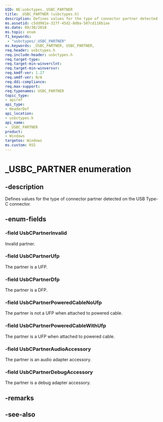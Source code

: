 ```yaml
---
UID: NE:usbctypes._USBC_PARTNER
title: _USBC_PARTNER (usbctypes.h)
description: Defines values for the type of connector partner detected on the USB Type-C connector.
ms.assetid: c5dd981e-327f-45d2-8d0a-507cd118b1ae
ms.date: 09/30/2018
ms.topic: enum
f1_keywords:
 - "usbctypes/_USBC_PARTNER"
ms.keywords: _USBC_PARTNER, USBC_PARTNER, 
req.header: usbctypes.h
req.include-header: usbctypes.h
req.target-type:
req.target-min-winverclnt:
req.target-min-winversvr:
req.kmdf-ver: 1.27
req.umdf-ver: N/A
req.ddi-compliance:
req.max-support:
req.typenames: USBC_PARTNER
topic_type: 
- apiref
api_type: 
- HeaderDef
api_location: 
- usbctypes.h
api_name: 
- _USBC_PARTNER
product:
- Windows
targetos: Windows
ms.custom: RS5
---
```


# _USBC_PARTNER enumeration

## -description
Defines values for the type of connector partner detected on the USB Type-C connector.


## -enum-fields

### -field UsbCPartnerInvalid 
Invalid partner.

### -field UsbCPartnerUfp 
The partner is a UFP.

### -field UsbCPartnerDfp 
The partner is a DFP.

### -field UsbCPartnerPoweredCableNoUfp 
The partner is not a UFP when attached to powered cable.

### -field UsbCPartnerPoweredCableWithUfp
The partner is a UFP when attached to powered cable.

### -field UsbCPartnerAudioAccessory 
The partner is an audio adapter accessory. 

### -field UsbCPartnerDebugAccessory 
The partner is a debug adapter accessory.

## -remarks

## -see-also
